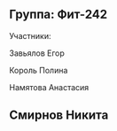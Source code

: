 Группа: Фит-242
-------------------------
Участники:

Завьялов Егор

Король Полина

Намятова Анастасия

Смирнов Никита
-------------------------
